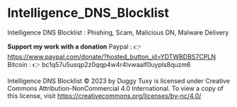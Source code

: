 # Intelligence_DNS_Blocklist
Intelligence DNS Blocklist : Phishing, Scam, Malicious DN, Malware Delivery

**Support my work with a donation**
Paypal : 👉 https://www.paypal.com/donate/?hosted_button_id=YDTWBDBS7CPLN
Bitcoin : 👉 bc1q57u5usqp2z0qqp4w4r4lvwaalf0uypls8quzm6

Intelligence DNS Blocklist © 2023 by Duggy Tuxy is licensed under Creative Commons Attribution-NonCommercial 4.0 International. To view a copy of this license, visit https://creativecommons.org/licenses/by-nc/4.0/
